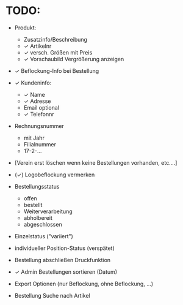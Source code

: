 # TODO:

* Produkt:
  * Zusatzinfo/Beschreibung
  * ✓ Artikelnr
  * ✓ versch. Größen mit Preis
  * ✓ Vorschaubild Vergrößerung anzeigen
* ✓ Beflockung-Info bei Bestellung
* ✓ Kundeninfo:
  * ✓ Name
  * ✓ Adresse
  * Email optional
  * ✓ Telefonnr
* Rechnungsnummer
  * mit Jahr
  * Filialnummer
  * 17-2-...
* [Verein erst löschen wenn keine Bestellungen vorhanden, etc....]

* (✓) Logobeflockung vermerken

* Bestellungsstatus
  * offen
  * bestellt
  * Weiterverarbeitung
  * abholbereit
  * abgeschlossen

* Einzelstatus ("variiert")
* individueller Position-Status (verspätet)

* Bestellung abschließen Druckfunktion

* ✓ Admin Bestellungen sortieren (Datum)

* Export Optionen (nur Beflockung, ohne Beflockung, ...)

* Bestellung Suche nach Artikel
